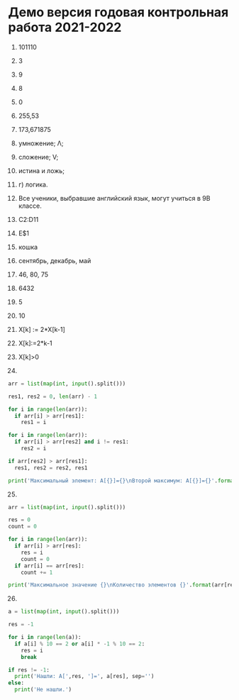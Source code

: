 # Демо версия годовая контрольная работа 2021-2022

1. 101110

1. 3

1. 9

1. 8

1. 0

1. 255,53

1. 173,671875

1. умножение;  Λ;

1. сложение; V;

1. истина и ложь;

1. г) логика.

1. Все ученики, выбравшие английский язык, могут учиться в 9В классе.

1. C2:D11

1. Е$1

1. кошка

1. сентябрь, декабрь, май

1. 46, 80, 75

1. 6432

1. 5

1. 10

1. X[k] := 2*X[k-1]

1. X[k]:=2*k-1

1. X[k]>0

1.

```py
arr = list(map(int, input().split()))

res1, res2 = 0, len(arr) - 1

for i in range(len(arr)):
  if arr[i] > arr[res1]:
    res1 = i

for i in range(len(arr)):
  if arr[i] > arr[res2] and i != res1:
    res2 = i

if arr[res2] > arr[res1]:
  res1, res2 = res2, res1

print('Максимальный элемент: A[{}]={}\nВторой максимум: A[{}]={}'.format(res1, arr[res1], res2, arr[res2]))
```

25.

```py
arr = list(map(int, input().split()))

res = 0
count = 0

for i in range(len(arr)):
  if arr[i] > arr[res]:
    res = i
    count = 0
  if arr[i] == arr[res]:
    count += 1

print('Максимальное значение {}\nКоличество элементов {}'.format(arr[res], count))
```

26.

```py
a = list(map(int, input().split()))

res = -1

for i in range(len(a)):
  if a[i] % 10 == 2 or a[i] * -1 % 10 == 2:
    res = i
    break

if res != -1:
  print('Нашли: A[',res, ']=', a[res], sep='')
else:
  print('Не нашли.')
```
